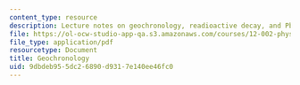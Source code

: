 ```yaml
---
content_type: resource
description: Lecture notes on geochronology, readioactive decay, and Pb/Pb dating.
file: https://ol-ocw-studio-app-qa.s3.amazonaws.com/courses/12-002-physics-and-chemistry-of-the-terrestrial-planets-fall-2008/9dbdeb955dc26890d9317e140ee46fc0_MIT12_002f08_lec5_6.pdf
file_type: application/pdf
resourcetype: Document
title: Geochronology
uid: 9dbdeb95-5dc2-6890-d931-7e140ee46fc0
---
```

